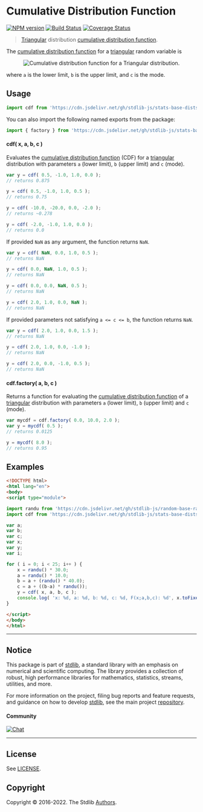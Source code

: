 <!--

@license Apache-2.0

Copyright (c) 2018 The Stdlib Authors.

Licensed under the Apache License, Version 2.0 (the "License");
you may not use this file except in compliance with the License.
You may obtain a copy of the License at

   http://www.apache.org/licenses/LICENSE-2.0

Unless required by applicable law or agreed to in writing, software
distributed under the License is distributed on an "AS IS" BASIS,
WITHOUT WARRANTIES OR CONDITIONS OF ANY KIND, either express or implied.
See the License for the specific language governing permissions and
limitations under the License.

-->

# Cumulative Distribution Function

[![NPM version][npm-image]][npm-url] [![Build Status][test-image]][test-url] [![Coverage Status][coverage-image]][coverage-url] <!-- [![dependencies][dependencies-image]][dependencies-url] -->

> [Triangular][triangular-distribution] distribution [cumulative distribution function][cdf].

<section class="intro">

The [cumulative distribution function][cdf] for a [triangular][triangular-distribution] random variable is

<!-- <equation class="equation" label="eq:triangular_cdf" align="center" raw="F(x;a,b,c) = \begin{cases} 0 & \text{for } x \leq a \\ \frac{(x-a)^2}{(b-a)(c-a)} & \text{for } a < x \leq c \\ 1-\frac{(b-x)^2}{(b-a)(b-c)} & \text{for } c < x < b \\ 1 & \text{for } b \leq x \end{cases}" alt="Cumulative distribution function for a Triangular distribution."> -->

<div class="equation" align="center" data-raw-text="F(x;a,b,c) = \begin{cases} 0 &amp; \text{for } x \leq a \\ \frac{(x-a)^2}{(b-a)(c-a)} &amp; \text{for } a &lt; x \leq c \\ 1-\frac{(b-x)^2}{(b-a)(b-c)} &amp; \text{for } c &lt; x &lt; b \\ 1 &amp; \text{for } b \leq x \end{cases}" data-equation="eq:triangular_cdf">
    <img src="https://cdn.jsdelivr.net/gh/stdlib-js/stdlib@51534079fef45e990850102147e8945fb023d1d0/lib/node_modules/@stdlib/stats/base/dists/triangular/cdf/docs/img/equation_triangular_cdf.svg" alt="Cumulative distribution function for a Triangular distribution.">
    <br>
</div>

<!-- </equation> -->

where `a` is the lower limit, `b` is the upper limit, and `c` is the mode.

</section>

<!-- /.intro -->



<section class="usage">

## Usage

```javascript
import cdf from 'https://cdn.jsdelivr.net/gh/stdlib-js/stats-base-dists-triangular-cdf@esm/index.mjs';
```

You can also import the following named exports from the package:

```javascript
import { factory } from 'https://cdn.jsdelivr.net/gh/stdlib-js/stats-base-dists-triangular-cdf@esm/index.mjs';
```

#### cdf( x, a, b, c )

Evaluates the [cumulative distribution function][cdf] (CDF) for a [triangular][triangular-distribution] distribution with parameters `a` (lower limit), `b` (upper limit) and `c` (mode).

```javascript
var y = cdf( 0.5, -1.0, 1.0, 0.0 );
// returns 0.875

y = cdf( 0.5, -1.0, 1.0, 0.5 );
// returns 0.75

y = cdf( -10.0, -20.0, 0.0, -2.0 );
// returns ~0.278

y = cdf( -2.0, -1.0, 1.0, 0.0 );
// returns 0.0
```

If provided `NaN` as any argument, the function returns `NaN`.

```javascript
var y = cdf( NaN, 0.0, 1.0, 0.5 );
// returns NaN

y = cdf( 0.0, NaN, 1.0, 0.5 );
// returns NaN

y = cdf( 0.0, 0.0, NaN, 0.5 );
// returns NaN

y = cdf( 2.0, 1.0, 0.0, NaN );
// returns NaN
```

If provided parameters not satisfying `a <= c <= b`, the function returns `NaN`.

```javascript
var y = cdf( 2.0, 1.0, 0.0, 1.5 );
// returns NaN

y = cdf( 2.0, 1.0, 0.0, -1.0 );
// returns NaN

y = cdf( 2.0, 0.0, -1.0, 0.5 );
// returns NaN
```

#### cdf.factory( a, b, c )

Returns a function for evaluating the [cumulative distribution function][cdf] of a [triangular][triangular-distribution] distribution with parameters `a` (lower limit), `b` (upper limit) and `c` (mode).

```javascript
var mycdf = cdf.factory( 0.0, 10.0, 2.0 );
var y = mycdf( 0.5 );
// returns 0.0125

y = mycdf( 8.0 );
// returns 0.95
```

</section>

<!-- /.usage -->

<section class="examples">

## Examples

<!-- eslint no-undef: "error" -->

```html
<!DOCTYPE html>
<html lang="en">
<body>
<script type="module">

import randu from 'https://cdn.jsdelivr.net/gh/stdlib-js/random-base-randu@esm/index.mjs';
import cdf from 'https://cdn.jsdelivr.net/gh/stdlib-js/stats-base-dists-triangular-cdf@esm/index.mjs';

var a;
var b;
var c;
var x;
var y;
var i;

for ( i = 0; i < 25; i++ ) {
    x = randu() * 30.0;
    a = randu() * 10.0;
    b = a + (randu() * 40.0);
    c = a + ((b-a) * randu());
    y = cdf( x, a, b, c );
    console.log( 'x: %d, a: %d, b: %d, c: %d, F(x;a,b,c): %d', x.toFixed( 4 ), a.toFixed( 4 ), b.toFixed( 4 ), c.toFixed( 4 ), y.toFixed( 4 ) );
}

</script>
</body>
</html>
```

</section>

<!-- /.examples -->

<!-- Section for related `stdlib` packages. Do not manually edit this section, as it is automatically populated. -->

<section class="related">

</section>

<!-- /.related -->

<!-- Section for all links. Make sure to keep an empty line after the `section` element and another before the `/section` close. -->


<section class="main-repo" >

* * *

## Notice

This package is part of [stdlib][stdlib], a standard library with an emphasis on numerical and scientific computing. The library provides a collection of robust, high performance libraries for mathematics, statistics, streams, utilities, and more.

For more information on the project, filing bug reports and feature requests, and guidance on how to develop [stdlib][stdlib], see the main project [repository][stdlib].

#### Community

[![Chat][chat-image]][chat-url]

---

## License

See [LICENSE][stdlib-license].


## Copyright

Copyright &copy; 2016-2022. The Stdlib [Authors][stdlib-authors].

</section>

<!-- /.stdlib -->

<!-- Section for all links. Make sure to keep an empty line after the `section` element and another before the `/section` close. -->

<section class="links">

[npm-image]: http://img.shields.io/npm/v/@stdlib/stats-base-dists-triangular-cdf.svg
[npm-url]: https://npmjs.org/package/@stdlib/stats-base-dists-triangular-cdf

[test-image]: https://github.com/stdlib-js/stats-base-dists-triangular-cdf/actions/workflows/test.yml/badge.svg?branch=main
[test-url]: https://github.com/stdlib-js/stats-base-dists-triangular-cdf/actions/workflows/test.yml?query=branch:main

[coverage-image]: https://img.shields.io/codecov/c/github/stdlib-js/stats-base-dists-triangular-cdf/main.svg
[coverage-url]: https://codecov.io/github/stdlib-js/stats-base-dists-triangular-cdf?branch=main

<!--

[dependencies-image]: https://img.shields.io/david/stdlib-js/stats-base-dists-triangular-cdf.svg
[dependencies-url]: https://david-dm.org/stdlib-js/stats-base-dists-triangular-cdf/main

-->

[chat-image]: https://img.shields.io/gitter/room/stdlib-js/stdlib.svg
[chat-url]: https://gitter.im/stdlib-js/stdlib/

[stdlib]: https://github.com/stdlib-js/stdlib

[stdlib-authors]: https://github.com/stdlib-js/stdlib/graphs/contributors

[umd]: https://github.com/umdjs/umd
[es-module]: https://developer.mozilla.org/en-US/docs/Web/JavaScript/Guide/Modules

[deno-url]: https://github.com/stdlib-js/stats-base-dists-triangular-cdf/tree/deno
[umd-url]: https://github.com/stdlib-js/stats-base-dists-triangular-cdf/tree/umd
[esm-url]: https://github.com/stdlib-js/stats-base-dists-triangular-cdf/tree/esm
[branches-url]: https://github.com/stdlib-js/stats-base-dists-triangular-cdf/blob/main/branches.md

[stdlib-license]: https://raw.githubusercontent.com/stdlib-js/stats-base-dists-triangular-cdf/main/LICENSE

[cdf]: https://en.wikipedia.org/wiki/Cumulative_distribution_function

[triangular-distribution]: https://en.wikipedia.org/wiki/Triangular_distribution

</section>

<!-- /.links -->
